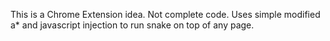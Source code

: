 This is a Chrome Extension idea. Not complete code.
Uses simple modified a* and javascript injection to run snake on top of any page.